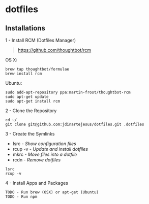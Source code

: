 # dotfiles

## Installations

1 - Install RCM (Dotfiles Manager)
> https://github.com/thoughtbot/rcm

OS X:

```
brew tap thoughtbot/formulae
brew install rcm
```

Ubuntu:

```
sudo add-apt-repository ppa:martin-frost/thoughtbot-rcm
sudo apt-get update
sudo apt-get install rcm
```

2 - Clone the Repository

```
cd ~/
git clone git@github.com:jdinartejesus/dotfiles.git .dotfiles
```

3 - Create the Symlinks

- lsrc    - *Show configuration files*
- rcup -v - *Update and install dotfiles*
- mkrc    - *Move files into a dotfile*
- rcdn    - *Remove dotfiles*

```
lsrc
rcup -v
```

4 - Install Apps and Packages

```
TODO - Run brew (OSX) or apt-get (Ubuntu)
TODO - Run npm
```
